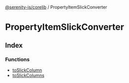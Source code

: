 [@serenity-is/corelib](../../README.md) / PropertyItemSlickConverter

# PropertyItemSlickConverter

## Index

### Functions

- [toSlickColumn](functions/toSlickColumn.md)
- [toSlickColumns](functions/toSlickColumns.md)
